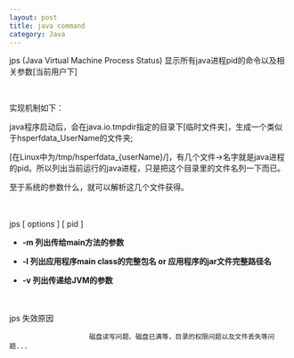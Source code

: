 ```yaml
---
layout: post
title: java command
category: Java
---
```


jps (Java Virtual Machine Process Status) 显示所有java进程pid的命令以及相关参数[当前用户下]

<br/>



实现机制如下：

java程序启动后，会在java.io.tmpdir指定的目录下[临时文件夹]，生成一个类似于hsperfdata_UserName的文件夹;

[在Linux中为/tmp/hsperfdata_{userName}/]，有几个文件->名字就是java进程的pid。所以列出当前运行的java进程，只是把这个目录里的文件名列一下而已。 

至于系统的参数什么，就可以解析这几个文件获得。
<br/> <br/> <br/>




jps [ options ] [ pid ]

*  **-m 列出传给main方法的参数**

*  **-l 列出应用程序main class的完整包名 or 应用程序的jar文件完整路径名**

*  **-v 列出传递给JVM的参数**
<br/> <br/> <br/>




jps 失效原因

                        磁盘读写问题、磁盘已满等，目录的权限问题以及文件丢失等问题...
